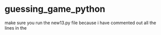 # guessing_game_python


make sure you run the new13.py file because i have commented out all the lines in the 
